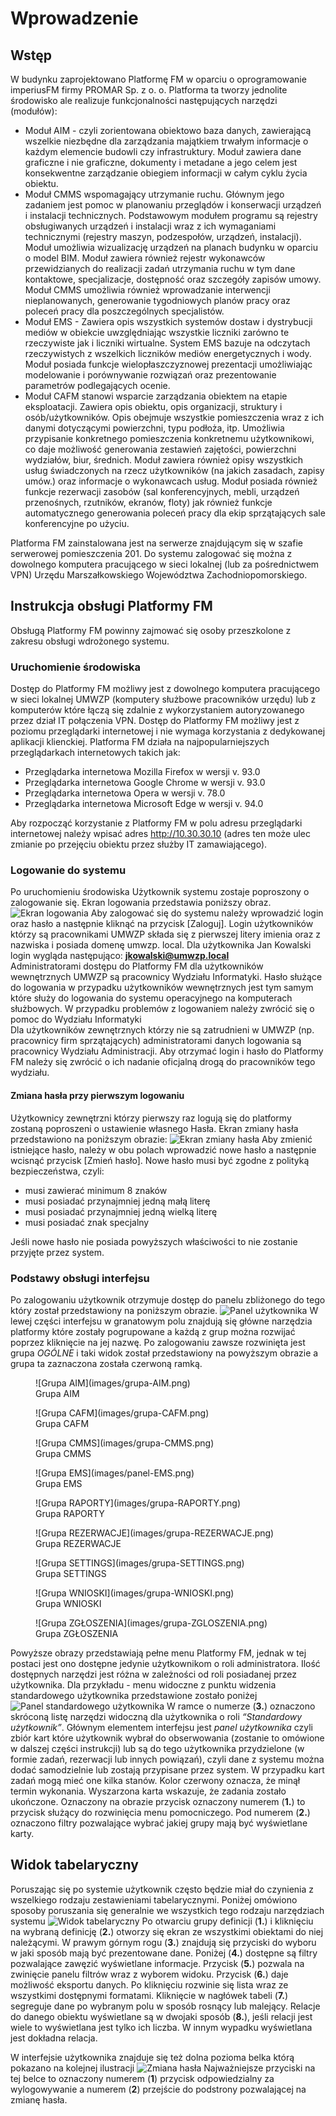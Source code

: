 # Wprowadzenie

## Wstęp

W budynku zaprojektowano Platformę FM w oparciu o oprogramowanie imperiusFM firmy PROMAR Sp. z o. o. Platforma ta tworzy jednolite środowisko ale realizuje funkcjonalności następujących narzędzi (modułów): 

* Moduł AIM - czyli zorientowana obiektowo baza danych, zawierającą wszelkie niezbędne dla zarządzania majątkiem trwałym informacje o każdym elemencie budowli czy infrastruktury. Moduł zawiera dane graficzne i nie graficzne, dokumenty i metadane a jego celem jest konsekwentne zarządzanie obiegiem informacji w całym cyklu życia obiektu. 
* Moduł CMMS wspomagający utrzymanie ruchu. Głównym jego zadaniem jest pomoc w planowaniu przeglądów i konserwacji urządzeń i instalacji technicznych. Podstawowym modułem programu są rejestry obsługiwanych urządzeń i instalacji wraz z ich wymaganiami technicznymi (rejestry maszyn, podzespołów, urządzeń, instalacji). Moduł umożliwia wizualizację urządzeń na planach budynku w oparciu o model BIM. Moduł zawiera również rejestr wykonawców przewidzianych do realizacji zadań utrzymania ruchu w tym dane kontaktowe, specjalizacje, dostępność oraz szczegóły zapisów umowy.  Moduł CMMS umożliwia również wprowadzanie interwencji nieplanowanych, generowanie tygodniowych planów pracy oraz poleceń pracy dla poszczególnych specjalistów. 
* Moduł EMS - Zawiera opis wszystkich systemów dostaw i dystrybucji mediów w obiekcie uwzględniając wszystkie liczniki zarówno te rzeczywiste jak i liczniki wirtualne. System EMS bazuje na odczytach rzeczywistych z wszelkich liczników mediów energetycznych i wody. Moduł posiada funkcje wielopłaszczyznowej prezentacji umożliwiając modelowanie i porównywanie rozwiązań oraz prezentowanie parametrów podlegających ocenie. 
* Moduł CAFM stanowi wsparcie zarządzania obiektem na etapie eksploatacji. Zawiera opis obiektu, opis organizacji, struktury i osób/użytkowników. Opis obejmuje wszystkie pomieszczenia wraz z ich danymi dotyczącymi powierzchni, typu podłoża, itp. Umożliwia przypisanie konkretnego pomieszczenia konkretnemu użytkownikowi, co daje możliwość generowania zestawień zajętości, powierzchni wydziałów, biur, średnich. Moduł zawiera również opisy wszystkich usług świadczonych na rzecz użytkowników (na jakich zasadach, zapisy umów.) oraz informacje o wykonawcach usług. Moduł posiada również funkcje rezerwacji zasobów (sal konferencyjnych, mebli, urządzeń przenośnych, rzutników, ekranów, floty) jak również funkcje automatycznego generowania poleceń pracy dla ekip sprzątających sale konferencyjne po użyciu.

Platforma FM zainstalowana jest na serwerze znajdującym się w szafie serwerowej pomieszczenia 201. Do systemu zalogować
się można z dowolnego komputera pracującego w sieci lokalnej (lub za pośrednictwem VPN) Urzędu Marszałkowskiego
Województwa Zachodniopomorskiego.

## Instrukcja obsługi Platformy FM
Obsługą Platformy FM powinny zajmować się osoby przeszkolone z zakresu obsługi wdrożonego systemu.

### Uruchomienie środowiska
Dostęp do Platformy FM możliwy jest z dowolnego komputera pracującego w sieci lokalnej UMWZP (komputery służbowe
pracowników urzędu) lub z komputerów które łączą się zdalnie z wykorzystaniem autoryzowanego przez dział IT połączenia
VPN. Dostęp do Platformy FM możliwy jest z poziomu przeglądarki internetowej i nie wymaga korzystania z dedykowanej
aplikacji klienckiej. Platforma FM działa na najpopularniejszych przeglądarkach internetowych takich jak: 

* Przeglądarka internetowa Mozilla Firefox w wersji v. 93.0
* Przeglądarka internetowa Google Chrome w wersji v. 93.0
* Przeglądarka internetowa Opera w wersji v. 78.0
* Przeglądarka internetowa Microsoft Edge w wersji v. 94.0 <br>

Aby rozpocząć korzystanie z Platformy FM w polu adresu przeglądarki internetowej należy wpisać adres http://10.30.30.10
(adres ten może ulec zmianie po przejęciu obiektu przez służby IT zamawiającego). 

### Logowanie do systemu
Po uruchomieniu środowiska Użytkownik systemu zostaje poproszony o zalogowanie się. Ekran logowania przedstawia poniższy
obraz.
![Ekran logowania](images/ekran-logowania.png)
Aby zalogować się do systemu należy wprowadzić login oraz hasło a następnie kliknąć na przycisk [Zaloguj]. Login
użytkowników którzy są pracownikami UMWZP składa się z pierwszej litery imienia oraz z nazwiska i posiada domenę umwzp.
local. Dla użytkownika Jan Kowalski login wygląda następująco: **jkowalski@umwzp.local** <br>
Administratorami dostępu do Platformy FM dla użytkowników wewnętrznych UMWZP są pracownicy Wydziału Informatyki.
Hasło służące do logowania w przypadku użytkowników wewnętrznych jest tym samym które służy do logowania do systemu
operacyjnego na komputerach służbowych.
W przypadku problemów z logowaniem należy zwrócić się o pomoc do Wydziału Informatyki<br>
Dla użytkowników zewnętrznych którzy nie są zatrudnieni w UMWZP (np. pracownicy firm sprzątających) administratorami
danych logowania są pracownicy Wydziału Administracji. Aby otrzymać login i hasło do Platformy FM należy się zwrócić o
ich nadanie oficjalną drogą do pracowników tego wydziału.<br>

#### Zmiana hasła przy pierwszym logowaniu
Użytkownicy zewnętrzni którzy pierwszy raz logują się do platformy zostaną poproszeni o ustawienie własnego Hasła. Ekran zmiany hasła przedstawiono na poniższym obrazie:
![Ekran zmiany hasła](images/ekran-zmiany-hasla.png)
Aby zmienić istniejące hasło, należy w obu polach wprowadzić nowe hasło a następnie wcisnąć przycisk [Zmień hasło]. 
Nowe hasło musi być zgodne z polityką bezpieczeństwa, czyli:

* musi zawierać minimum 8 znaków
* musi posiadać przynajmniej jedną małą literę
* musi posiadać przynajmniej jedną wielką literę
* musi posiadać znak specjalny

Jeśli nowe hasło nie posiada powyższych właściwości to nie zostanie przyjęte przez system.

### Podstawy obsługi interfejsu
Po zalogowaniu użytkownik otrzymuje dostęp do panelu zbliżonego do tego który został przedstawiony na poniższym obrazie.
![Panel użytkownika](images/panel-uzytkownika.png)
W lewej części interfejsu w granatowym polu znajdują się główne narzędzia platformy które zostały pogrupowane a każdą z
grup można rozwijać poprzez kliknięcie na jej nazwę. Po zalogowaniu zawsze rozwinięta jest grupa *OGÓLNE* i taki widok
został przedstawiony na powyższym obrazie a grupa ta zaznaczona została czerwoną ramką. 
<figure markdown>
  ![Grupa AIM](images/grupa-AIM.png)
  <figcaption>Grupa AIM</figcaption>
</figure>
<figure markdown>
  ![Grupa CAFM](images/grupa-CAFM.png)
  <figcaption>Grupa CAFM</figcaption>
</figure>
<figure markdown>
  ![Grupa CMMS](images/grupa-CMMS.png)
  <figcaption>Grupa CMMS</figcaption>
</figure>
<figure markdown>
  ![Grupa EMS](images/panel-EMS.png)
  <figcaption>Grupa EMS</figcaption>
</figure>
<figure markdown>
  ![Grupa RAPORTY](images/grupa-RAPORTY.png)
  <figcaption>Grupa RAPORTY</figcaption>
</figure>
<figure markdown>
  ![Grupa REZERWACJE](images/grupa-REZERWACJE.png)
  <figcaption>Grupa REZERWACJE</figcaption>
</figure>
<figure markdown>
  ![Grupa SETTINGS](images/grupa-SETTINGS.png)
  <figcaption>Grupa SETTINGS</figcaption>
</figure>
<figure markdown>
  ![Grupa WNIOSKI](images/grupa-WNIOSKI.png)
  <figcaption>Grupa WNIOSKI</figcaption>
</figure>
<figure markdown>
  ![Grupa ZGŁOSZENIA](images/grupa-ZGLOSZENIA.png)
  <figcaption>Grupa ZGŁOSZENIA</figcaption>
</figure>

Powyższe obrazy przedstawiają pełne menu Platformy FM, jednak w tej postaci jest ono dostępne jedynie użytkownikom o
roli administratora. Ilość dostępnych narzędzi jest różna w zależności od roli posiadanej przez użytkownika. Dla 
przykładu - menu widoczne z punktu widzenia standardowego użytkownika przedstawione zostało poniżej
![Panel standardowego użytkownika](images/panel-standardowego-uzytkownika.png)
W ramce o numerze (**3.**) oznaczono skróconą listę narzędzi widoczną dla użytkownika o roli *“Standardowy użytkownik”*.
Głównym elementem interfejsu jest *panel użytkownika* czyli zbiór kart które użytkownik wybrał do obserwowania (zostanie
to omówione w dalszej części instrukcji) lub są do tego użytkownika przydzielone (w formie zadań, rezerwacji lub innych 
powiązań), czyli dane z systemu można dodać samodzielnie lub zostają przypisane przez system. W przypadku kart zadań mogą 
mieć one kilka stanów. Kolor czerwony oznacza, że minął termin wykonania. Wyszarzona karta wskazuje, że zadania zostało 
ukończone. Oznaczony na obrazie przycisk oznaczony numerem (**1.**) to przycisk służący do rozwinięcia menu pomocniczego.
Pod numerem (**2.**) oznaczono filtry pozwalające wybrać jakiej grupy mają być wyświetlane karty. 

## Widok tabelaryczny
Poruszając się po systemie użytkownik często będzie miał do czynienia z wszelkiego rodzaju zestawieniami tabelarycznymi.
Poniżej omówiono sposoby poruszania się generalnie we wszystkich tego rodzaju narzędziach systemu
![Widok tabelaryczny](images/widok-tabelaryczny.png)
Po otwarciu grupy definicji (**1.**) i kliknięciu na wybraną definicję (**2.**) otworzy się ekran ze wszystkimi obiektami
do niej należącymi. W prawym górnym rogu (**3.**) znajdują się przyciski do wyboru w jaki sposób mają być prezentowane
dane. Poniżej (**4.**) dostępne są filtry pozwalające zawęzić wyświetlane informacje. Przycisk (**5.**) pozwala na
zwinięcie panelu filtrów wraz z wyborem widoku. Przycisk (**6.**) daje możliwość eksportu danych. Po kliknięciu rozwinie
się lista wraz ze wszystkimi dostępnymi formatami. Kliknięcie w nagłówek tabeli (**7.**) segreguje dane po wybranym polu
w sposób rosnący lub malejący. Relacje do danego obiektu wyświetlane są w dwojaki sposób (**8.**), jeśli relacji jest
wiele to wyświetlana jest tylko ich liczba. W innym wypadku wyświetlana jest dokładna relacja. 

W interfejsie użytkownika znajduje się też dolna pozioma belka którą pokazano na kolejnej ilustracji
![Zmiana hasła](images/panel-uzytkownika-zmiana-hasla.png)
Najważniejsze przyciski na tej belce to oznaczony numerem (**1**) przycisk odpowiedzialny za wylogowywanie a numerem
(**2**) przejście do podstrony pozwalającej na zmianę hasła. 